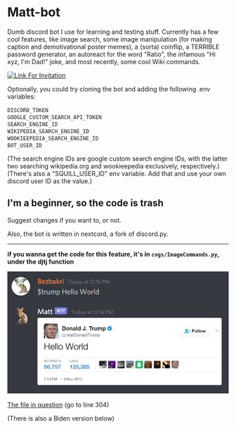 # Matt-bot
Dumb discord bot I use for learning and testing stuff.
Currently has a few cool features, like image search, some image manipulation (for making caption and demotivational poster memes), a (sorta) coinflip, a TERRIBLE password generator, an autoreact for the word "Ratio", the infamous "Hi xyz, I'm Dad!" joke, and most recently, some cool Wiki commands.

[![Link For Invitation](https://img.shields.io/badge/Invite%20to%20Your%20server-7289DA?style=for-the-badge&logo=discord&logoColor=white)](https://discord.com/api/oauth2/authorize?client_id=837011037894737951&permissions=414464732224&scope=applications.commands%20bot)

Optionally, you could try cloning the bot and adding the following .env variables:
```
DISCORD_TOKEN
GOOGLE_CUSTOM_SEARCH_API_TOKEN
SEARCH_ENGINE_ID
WIKIPEDIA_SEARCH_ENGINE_ID
WOOKIEEPEDIA_SEARCH_ENGINE_ID
BOT_USER_ID
```
(The search engine IDs are google custom search engine IDs, with the latter two searching wikipedia.org and wookieepedia exclusively, respectively.)
(There's also a "SQUILL_USER_ID" env variable. Add that and use your own discord user ID as the value.)

## I'm a beginner, so the code is trash

Suggest changes if you want to, or not.

Also, the bot is written in nextcord, a fork of discord.py.

***
**if you wanna get the code for this feature, it's in ```cogs/ImageCommands.py```, under the djtj function**

<img src = "https://github.com/Bezbakri/Matt-bot/blob/main/assets/trump_tweet_example.png?raw=true" alt = "trump tweet example">

[The file in question](cogs/ImageCommands.py#L304) (go to line 304)

(There is also a Biden version below)